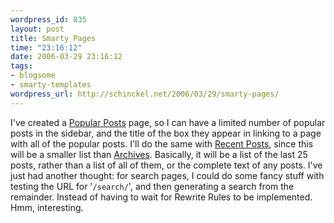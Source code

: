 ```yaml
--- 
wordpress_id: 835
layout: post
title: Smarty Pages
time: "23:16:12"
date: 2006-03-29 23:16:12
tags: 
- blogsome
- smarty-templates
wordpress_url: http://schinckel.net/2006/03/29/smarty-pages/
---
```

I've created a [Popular Posts][1] page, so I can have a limited number of popular posts in the sidebar, and the title of the box they appear in linking to a page with all of the popular posts. I'll do the same with [Recent Posts][2], since this will be a smaller list than [Archives][3]. Basically, it will be a list of the last 25 posts, rather than a list of all of them, or the complete text of any posts. I've just had another thought: for search pages, I could do some fancy stuff with testing the URL for '`/search/`', and then generating a search from the remainder. Instead of having to wait for Rewrite Rules to be implemented. Hmm, interesting. 

   [1]: /popular-posts/
   [2]: /recent-posts/
   [3]: /archives/


